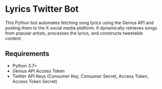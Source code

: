 # Lyrics Twitter Bot

This Python bot automates fetching song lyrics using the Genius API and posting them to the X social media platform. It dynamically retrieves songs from popular artists, processes the lyrics, and constructs tweetable content.

## Requirements
- Python 3.7+
- Genius API Access Token
- Twitter API Keys (Consumer Key, Consumer Secret, Access Token, Access Token Secret)

